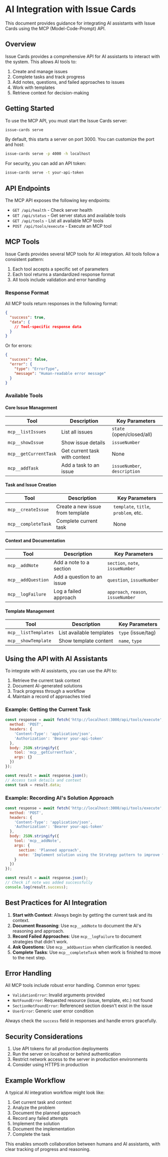 # AI Integration with Issue Cards

This document provides guidance for integrating AI assistants with Issue Cards using the MCP (Model-Code-Prompt) API.

## Overview

Issue Cards provides a comprehensive API for AI assistants to interact with the system. This allows AI tools to:

1. Create and manage issues
2. Complete tasks and track progress
3. Add notes, questions, and failed approaches to issues
4. Work with templates
5. Retrieve context for decision-making

## Getting Started

To use the MCP API, you must start the Issue Cards server:

```bash
issue-cards serve
```

By default, this starts a server on port 3000. You can customize the port and host:

```bash
issue-cards serve -p 4000 -h localhost
```

For security, you can add an API token:

```bash
issue-cards serve -t your-api-token
```

## API Endpoints

The MCP API exposes the following key endpoints:

- `GET /api/health` - Check server health
- `GET /api/status` - Get server status and available tools
- `GET /api/tools` - List all available MCP tools
- `POST /api/tools/execute` - Execute an MCP tool

## MCP Tools

Issue Cards provides several MCP tools for AI integration. All tools follow a consistent pattern:

1. Each tool accepts a specific set of parameters
2. Each tool returns a standardized response format
3. All tools include validation and error handling

### Response Format

All MCP tools return responses in the following format:

```json
{
  "success": true,
  "data": {
    // Tool-specific response data
  }
}
```

Or for errors:

```json
{
  "success": false,
  "error": {
    "type": "ErrorType",
    "message": "Human-readable error message"
  }
}
```

### Available Tools

#### Core Issue Management

| Tool | Description | Key Parameters |
|------|-------------|----------------|
| `mcp__listIssues` | List all issues | `state` (open/closed/all) |
| `mcp__showIssue` | Show issue details | `issueNumber` |
| `mcp__getCurrentTask` | Get current task with context | None |
| `mcp__addTask` | Add a task to an issue | `issueNumber`, `description` |

#### Task and Issue Creation

| Tool | Description | Key Parameters |
|------|-------------|----------------|
| `mcp__createIssue` | Create a new issue from template | `template`, `title`, `problem`, etc. |
| `mcp__completeTask` | Complete current task | None |

#### Context and Documentation

| Tool | Description | Key Parameters |
|------|-------------|----------------|
| `mcp__addNote` | Add a note to a section | `section`, `note`, `issueNumber` |
| `mcp__addQuestion` | Add a question to an issue | `question`, `issueNumber` |
| `mcp__logFailure` | Log a failed approach | `approach`, `reason`, `issueNumber` |

#### Template Management

| Tool | Description | Key Parameters |
|------|-------------|----------------|
| `mcp__listTemplates` | List available templates | `type` (issue/tag) |
| `mcp__showTemplate` | Show template content | `name`, `type` |

## Using the API with AI Assistants

To integrate with AI assistants, you can use the API to:

1. Retrieve the current task context
2. Document AI-generated solutions
3. Track progress through a workflow
4. Maintain a record of approaches tried

### Example: Getting the Current Task

```javascript
const response = await fetch('http://localhost:3000/api/tools/execute', {
  method: 'POST',
  headers: {
    'Content-Type': 'application/json',
    'Authorization': 'Bearer your-api-token'
  },
  body: JSON.stringify({
    tool: 'mcp__getCurrentTask',
    args: {}
  })
});

const result = await response.json();
// Access task details and context
const task = result.data;
```

### Example: Recording AI's Solution Approach

```javascript
const response = await fetch('http://localhost:3000/api/tools/execute', {
  method: 'POST',
  headers: {
    'Content-Type': 'application/json',
    'Authorization': 'Bearer your-api-token'
  },
  body: JSON.stringify({
    tool: 'mcp__addNote',
    args: {
      section: 'Planned approach',
      note: 'Implement solution using the Strategy pattern to improve flexibility'
    }
  })
});

const result = await response.json();
// Check if note was added successfully
console.log(result.success);
```

## Best Practices for AI Integration

1. **Start with Context**: Always begin by getting the current task and its context.
2. **Document Reasoning**: Use `mcp__addNote` to document the AI's reasoning and approach.
3. **Record Failed Approaches**: Use `mcp__logFailure` to document strategies that didn't work.
4. **Ask Questions**: Use `mcp__addQuestion` when clarification is needed.
5. **Complete Tasks**: Use `mcp__completeTask` when work is finished to move to the next step.

## Error Handling

All MCP tools include robust error handling. Common error types:

- `ValidationError`: Invalid arguments provided
- `NotFoundError`: Requested resource (issue, template, etc.) not found
- `SectionNotFoundError`: Referenced section doesn't exist in the issue
- `UserError`: Generic user error condition

Always check the `success` field in responses and handle errors gracefully.

## Security Considerations

1. Use API tokens for all production deployments
2. Run the server on localhost or behind authentication
3. Restrict network access to the server in production environments
4. Consider using HTTPS in production

## Example Workflow

A typical AI integration workflow might look like:

1. Get current task and context
2. Analyze the problem
3. Document the planned approach
4. Record any failed attempts
5. Implement the solution
6. Document the implementation
7. Complete the task

This enables smooth collaboration between humans and AI assistants, with clear tracking of progress and reasoning.